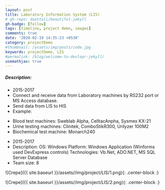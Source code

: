 ```yaml
---
layout: post
title: Laboratory Information System (LIS)
# gh-repo: daattali/beautiful-jekyll
gh-badge: [follow]
tags: [timeline, project demo, images]
comments: true
date: '2020-02-19 14:35:23 +0530'
category: projectDemo
#thumbnail: /assets/img/posts/code.jpg
keywords: projectDemo, LIS
#permalink: /blog/welcome-to-devlopr-jekyll/
usemathjax: true
---
```

##### Description:
- 2015-2017
- Connect and receive data from Laboratory machines by RS232 port or MS Access database.
- Send data from LIS to HIS
- Example:
 + Blood test machines: Sweblab Alpha, CelltacAnpha, Sysmex KX-21
 + Urine testing machines: Clinitek, ComboStikR300, Urilyzer 100M2
 + Biochemical test machine: Monarch240
- 2015-2017
- Description:
 OS: Windows
 Platform: Windows Application (Winforms used DevExpress controls)
 Technologies: Vb.Net, ADO.NET, MS SQL Server Database
- Team size: 8

![Crepe]({{ site.baseurl }}/assets//img/project/LIS/1.png){: .center-block :}

![Crepe]({{ site.baseurl }}/assets//img/project/LIS/2.png){: .center-block :}
